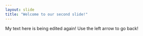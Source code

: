 ```yaml
---
layout: slide
title: "Welcome to our second slide!"
---
```

My text here is being edited again!
Use the left arrow to go back!
